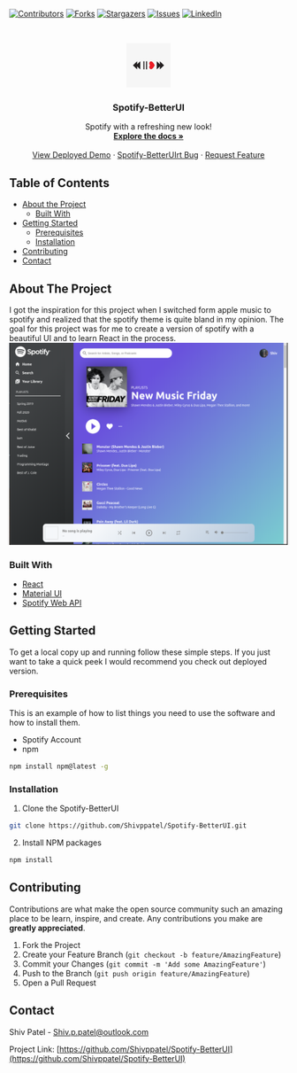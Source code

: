 [![Contributors][contributors-shield]][contributors-url]
[![Forks][forks-shield]][forks-url]
[![Stargazers][stars-shield]][stars-url]
[![Issues][issues-shield]][issues-url]
[![LinkedIn][linkedin-shield]][linkedin-url]

<!-- PROJECT LOGO -->
<br />
<p align="center">
  <a href="https://github.com/Shivppatel/Spotify-BetterUI">
    <img src="images/logo.jpg" alt="Logo" width="80" height="80">
  </a>

  <h3 align="center">Spotify-BetterUI</h3>

  <p align="center">
    Spotify with a refreshing new look!
    <br />
    <a href="https://github.com/Shivppatel/Spotify-BetterUI"><strong>Explore the docs »</strong></a>
    <br />
    <br />
    <a href="https://spotify-clone-shivppatel.herokuapp.com/">View Deployed Demo</a>
    ·
    <a href="https://github.com/Shivppatel/Spotify-BetterUI/issues">Spotify-BetterUIrt Bug</a>
    ·
    <a href="https://github.com/Shivppatel/Spotify-BetterUI/issues">Request Feature</a>
  </p>
</p>

<!-- TABLE OF CONTENTS -->

## Table of Contents

- [About the Project](#about-the-project)
  - [Built With](#built-with)
- [Getting Started](#getting-started)
  - [Prerequisites](#prerequisites)
  - [Installation](#installation)
- [Contributing](#contributing)
- [Contact](#contact)

<!-- ABOUT THE PROJECT -->

## About The Project

I got the inspiration for this project when I switched form apple music to spotify and realized that the spotify theme is quite bland in my opinion. The goal for this project was for me to create a version of spotify with a beautiful UI and to learn React in the process.
[![Product Name Screen Shot][product-screenshot]](https://spotify-clone-shivppatel.herokuapp.com/)

### Built With

- [React](https://reactjs.org)
- [Material UI](https://material-ui.com)
- [Spotify Web API](https://developer.spotify.com/documentation/web-api)

<!-- GETTING STARTED -->

## Getting Started

To get a local copy up and running follow these simple steps. If you just want to take a quick peek I would recommend you check out deployed version.

### Prerequisites

This is an example of how to list things you need to use the software and how to install them.

- Spotify Account
- npm

```sh
npm install npm@latest -g
```

### Installation

1. Clone the Spotify-BetterUI

```sh
git clone https://github.com/Shivppatel/Spotify-BetterUI.git
```

2. Install NPM packages

```sh
npm install
```

<!-- CONTRIBUTING -->

## Contributing

Contributions are what make the open source community such an amazing place to be learn, inspire, and create. Any contributions you make are **greatly appreciated**.

1. Fork the Project
2. Create your Feature Branch (`git checkout -b feature/AmazingFeature`)
3. Commit your Changes (`git commit -m 'Add some AmazingFeature'`)
4. Push to the Branch (`git push origin feature/AmazingFeature`)
5. Open a Pull Request

<!-- CONTACT -->

## Contact

Shiv Patel - Shiv.p.patel@outlook.com

Project Link: [https://github.com/Shivppatel/Spotify-BetterUI](https://github.com/Shivppatel/Spotify-BetterUI)

<!-- MARKDOWN LINKS & IMAGES -->
<!-- https://www.markdownguide.org/basic-syntax/#reference-style-links -->

[contributors-shield]: https://img.shields.io/github/contributors/Shivppatel/Spotify-BetterUI.svg?style=flat-square
[contributors-url]: https://github.com/Shivppatel/Spotify-BetterUI/graphs/contributors
[forks-shield]: https://img.shields.io/github/forks/Shivppatel/Spotify-BetterUI.svg?style=flat-square
[forks-url]: https://github.com/Shivppatel/Spotify-BetterUI/network/members
[stars-shield]: https://img.shields.io/github/stars/Shivppatel/Spotify-BetterUI.svg?style=flat-square
[stars-url]: https://github.com/Shivppatel/Spotify-BetterUI/stargazers
[issues-shield]: https://img.shields.io/github/issues/Shivppatel/Spotify-BetterUI.svg?style=flat-square
[issues-url]: https://github.com/Shivppatel/Spotify-BetterUI/issues
[license-shield]: https://img.shields.io/github/license/Shivppatel/Spotify-BetterUI.svg?style=flat-square
[license-url]: https://github.com/Shivppatel/Spotify-BetterUI/blob/master/LICENSE.txt
[linkedin-shield]: https://img.shields.io/badge/-LinkedIn-black.svg?style=flat-square&logo=linkedin&colorB=555
[linkedin-url]: https://linkedin.com/in/Shivppatel
[product-screenshot]: images/screenshot.png
